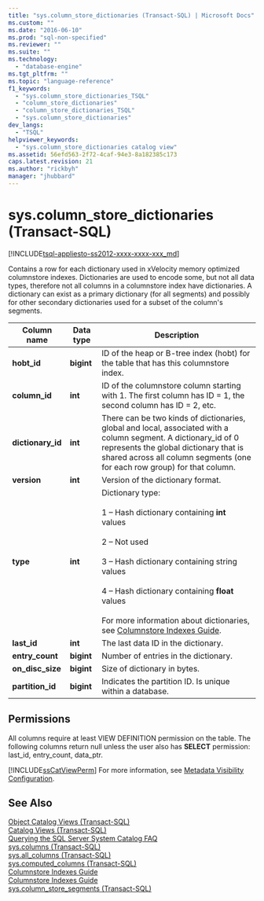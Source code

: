 ```yaml
---
title: "sys.column_store_dictionaries (Transact-SQL) | Microsoft Docs"
ms.custom: ""
ms.date: "2016-06-10"
ms.prod: "sql-non-specified"
ms.reviewer: ""
ms.suite: ""
ms.technology: 
  - "database-engine"
ms.tgt_pltfrm: ""
ms.topic: "language-reference"
f1_keywords: 
  - "sys.column_store_dictionaries_TSQL"
  - "column_store_dictionaries"
  - "column_store_dictionaries_TSQL"
  - "sys.column_store_dictionaries"
dev_langs: 
  - "TSQL"
helpviewer_keywords: 
  - "sys.column_store_dictionaries catalog view"
ms.assetid: 56efd563-2f72-4caf-94e3-8a182385c173
caps.latest.revision: 21
ms.author: "rickbyh"
manager: "jhubbard"
---
```

# sys.column_store_dictionaries (Transact-SQL)
[!INCLUDE[tsql-appliesto-ss2012-xxxx-xxxx-xxx_md](../../../a9retired/includes/tsql-appliesto-ss2012-xxxx-xxxx-xxx-md.md)]

  Contains a row for each dictionary used in xVelocity memory optimized columnstore indexes. Dictionaries are used to encode some, but not all data types, therefore not all columns in a columnstore index have dictionaries. A dictionary can exist as a primary dictionary (for all segments) and possibly for other secondary dictionaries used for a subset of the column's segments.  
  
|Column name|Data type|Description|  
|-----------------|---------------|-----------------|  
|**hobt_id**|**bigint**|ID of the heap or B-tree index (hobt) for the table that has this columnstore index.|  
|**column_id**|**int**|ID of the columnstore column starting with 1. The first column has ID = 1, the second column has ID = 2, etc.|  
|**dictionary_id**|**int**|There can be two kinds of dictionaries, global and local, associated with a column segment. A dictionary_id of 0 represents the global dictionary that is shared across all column segments (one for each row group) for that column.|  
|**version**|**int**|Version of the dictionary format.|  
|**type**|**int**|Dictionary type:<br /><br /> 1 – Hash dictionary containing **int** values<br /><br /> 2 – Not used<br /><br /> 3 – Hash dictionary containing string values<br /><br /> 4 – Hash dictionary containing **float** values<br /><br /> For more information about dictionaries, see [Columnstore Indexes Guide](../Topic/Columnstore%20Indexes%20Guide.md).|  
|**last_id**|**int**|The last data ID in the dictionary.|  
|**entry_count**|**bigint**|Number of entries in the dictionary.|  
|**on_disc_size**|**bigint**|Size of dictionary in bytes.|  
|**partition_id**|**bigint**|Indicates the partition ID. Is unique within a database.|  
  
## Permissions  
 All columns require at least VIEW DEFINITION permission on the table. The following columns return null unless the user also has **SELECT** permission: last_id, entry_count, data_ptr.  
  
 [!INCLUDE[ssCatViewPerm](../../../relational-databases/reference/system-catalog-views/includes/sscatviewperm-md.md)] For more information, see [Metadata Visibility Configuration](../../../relational-databases/security/metadata-visibility-configuration.md).  
  
## See Also  
 [Object Catalog Views &#40;Transact-SQL&#41;](../../../relational-databases/reference/system-catalog-views/object-catalog-views-transact-sql.md)   
 [Catalog Views &#40;Transact-SQL&#41;](../../../relational-databases/reference/system-catalog-views/catalog-views-transact-sql.md)   
 [Querying the SQL Server System Catalog FAQ](../../../relational-databases/reference/system-catalog-views/querying-the-sql-server-system-catalog-faq.md)   
 [sys.columns &#40;Transact-SQL&#41;](../../../relational-databases/reference/system-catalog-views/sys.columns-transact-sql.md)   
 [sys.all_columns &#40;Transact-SQL&#41;](../../../relational-databases/reference/system-catalog-views/sys.all-columns-transact-sql.md)   
 [sys.computed_columns &#40;Transact-SQL&#41;](../../../relational-databases/reference/system-catalog-views/sys.computed-columns-transact-sql.md)   
 [Columnstore Indexes Guide](../Topic/Columnstore%20Indexes%20Guide.md)   
 [Columnstore Indexes Guide](../Topic/Columnstore%20Indexes%20Guide.md)   
 [sys.column_store_segments &#40;Transact-SQL&#41;](../../../relational-databases/reference/system-catalog-views/sys.column-store-segments-transact-sql.md)  
  
  